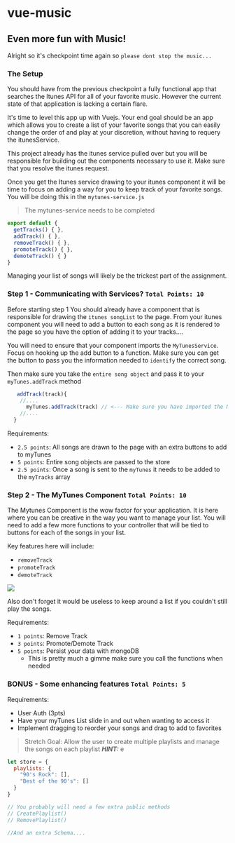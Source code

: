 # vue-music

## Even more fun with Music!

Alright so it's checkpoint time again so `please dont stop the music...`

### The Setup

You should have from the previous checkpoint a fully functional app that searches the Itunes API for all of your favorite music. 
However the current state of that application is lacking a certain flare.

It's time to level this app up with Vuejs. Your end goal should be an app which allows you to create a list of your favorite songs 
that you can easily change the order of and play at your discretion, without having to requery the itunesService.

This project already has the itunes service pulled over but you will be responsible for building out the components necessary to use it. 
Make sure that you resolve the itunes request.

Once you get the Itunes service drawing to your itunes component it will be time to focus on adding a way for you to keep track of your 
favorite songs. You will be doing this in the `mytunes-service.js`

> The mytunes-service needs to be completed 

```javascript
export default {
  getTracks() { },
  addTrack() { }, 
  removeTrack() { },
  promoteTrack() { },
  demoteTrack() { }
}
```
Managing your list of songs will likely be the trickest part of the assignment. 

### Step 1 -  Communicating with Services? `Total Points: 10`

Before starting step 1 You should already have a component that is responsible for drawing the `itunes songList` to the page. 
From your itunes component you will need to add a button to each song as it is rendered to the page so you have the option of 
adding it to your tracks....

You will need to ensure that your component imports the `MyTunesService`. Focus on hooking up the add button to a function. 
Make sure you can get the button to pass you the information needed to `identify` the correct song.

Then make sure you take the `entire song object` and pass it to your `myTunes.addTrack` method

```javascript
   addTrack(track){
    //....
      myTunes.addTrack(track) // <--- Make sure you have imported the MyTunesService
    //....
  }
```

Requirements:
- `2.5 points`: All songs are drawn to the page with an extra buttons to add to myTunes
- `5 points`: Entire song objects are passed to the store
- `2.5 points`: Once a song is sent to the `myTunes` it needs to be added to the `myTracks` array

### Step 2 - The MyTunes Component `Total Points: 10`

The Mytunes Component is the wow factor for your application. It is here where you can be creative in the way you want to manage your list. You will need to add a few more functions to your controller that will be tied to buttons for each of the songs in your list. 

Key features here will include:
- `removeTrack`
- `promoteTrack`
- `demoteTrack`

<div>
  <img src="https://bcw.blob.core.windows.net/public/img/mytunes2.jpg" />
</div>

Also don't forget it would be useless to keep around a list if you couldn't still play the songs.

Requirements:
- `1 points`: Remove Track
- `3 points`: Promote/Demote Track
- `5 points`: Persist your data with mongoDB
  - This is pretty much a gimme make sure you call the functions when needed

### BONUS - Some enhancing features `Total Points: 5`
Requirements: 
- User Auth (3pts)
- Have your myTunes List slide in and out when wanting to access it
- Implement dragging to reorder your songs and drag to add to favorites

> Stretch Goal: Allow the user to create multiple playlists and manage the songs on each playlist 
> ***HINT:*** 
e
```javascript
let store = { 
  playlists: { 
    "90's Rock": [], 
    "Best of the 90's": [] 
  }
}

// You probably will need a few extra public methods
// CreatePlaylist()
// RemovePlaylist()

//And an extra Schema....
```
